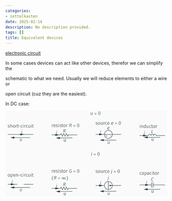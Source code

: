 ```yaml
---
categories:
- zettelkasten
date: 2025-02-14
description: No description provided.
tags: []
title: Equivalent devices
---
```


[electronic circuit](electronic%20circuit)

In some cases devices can act like other devices, therefor we can simplify the

schematic to what we need. Usually we will reduce elements to either a wire or

open circuit (cuz they are the easiest).

In DC case:

![Pasted image 20221028105652](attachments/Pasted%20image%2020221028105652.png)